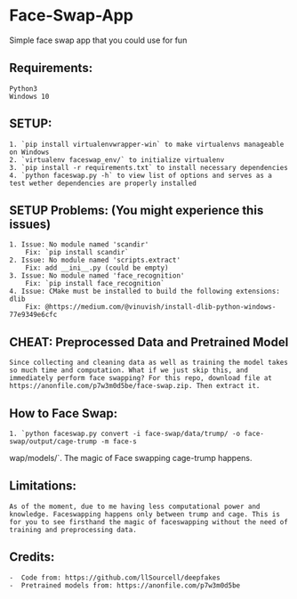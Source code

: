 # Face-Swap-App
Simple face swap app that you could use for fun

## Requirements:
    Python3
    Windows 10

## SETUP:
    1. `pip install virtualenvwrapper-win` to make virtualenvs manageable on Windows
    2. `virtualenv faceswap_env/` to initialize virtualenv
    3. `pip install -r requirements.txt` to install necessary dependencies
    4. `python faceswap.py -h` to view list of options and serves as a test wether dependencies are properly installed

## SETUP Problems: (You might experience this issues)
    1. Issue: No module named 'scandir'
        Fix: `pip install scandir`
    2. Issue: No module named 'scripts.extract'
        Fix: add __ini__.py (could be empty)
    3. Issue: No module named 'face_recognition'
        Fix: `pip install face_recognition`
    4. Issue: CMake must be installed to build the following extensions: dlib
        Fix: @https://medium.com/@vinuvish/install-dlib-python-windows-77e9349e6cfc

## CHEAT: Preprocessed Data and Pretrained Model
    Since collecting and cleaning data as well as training the model takes so much time and computation. What if we just skip this, and immediately perform face swapping? For this repo, download file at https://anonfile.com/p7w3m0d5be/face-swap.zip. Then extract it.

## How to Face Swap:
    1. `python faceswap.py convert -i face-swap/data/trump/ -o face-swap/output/cage-trump -m face-s
wap/models/`. The magic of Face swapping cage-trump happens.

## Limitations:
    As of the moment, due to me having less computational power and knowledge. Faceswapping happens only between trump and cage. This is for you to see firsthand the magic of faceswapping without the need of training and preprocessing data.

## Credits:
    -  Code from: https://github.com/llSourcell/deepfakes
    -  Pretrained models from: https://anonfile.com/p7w3m0d5be
